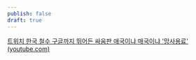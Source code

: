 ```yaml
---
publish: false
draft: true
---
```

[트위치 한국 철수 구글까지 뛰어든 싸움판 애국이냐 매국이냐 '망사용료' (youtube.com)](https://www.youtube.com/watch?v=ONZqN2OhBIk)